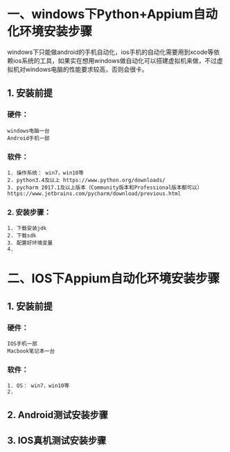 # 一、windows下Python+Appium自动化环境安装步骤
  windows下只能做android的手机自动化，ios手机的自动化需要用到xcode等依赖ios系统的工具，如果实在想用windows做自动化可以搭建虚拟机来做，不过虚拟机对windows电脑的性能要求较高，否则会很卡。
  ## 1. 安装前提
  ### 硬件：
    windows电脑一台
    Android手机一部
  ### 软件：
    1. 操作系统： win7，win10等
    2. python3.4及以上 https://www.python.org/downloads/
    3. pycharm 2017.1及以上版本（Community版本和Professional版本都可以）
    https://www.jetbrains.com/pycharm/download/previous.html
  ### 2. 安装步骤：
    1. 下载安装jdk
    2. 下载sdk
    3. 配置好环境变量
    4. 

# 二、IOS下Appium自动化环境安装步骤
  ## 1. 安装前提

  ### 硬件：
    IOS手机一部
    Macbook笔记本一台

  ### 软件：
    1. OS： win7，win10等
    2. 

  ## 2. Android测试安装步骤

  ## 3. IOS真机测试安装步骤 

